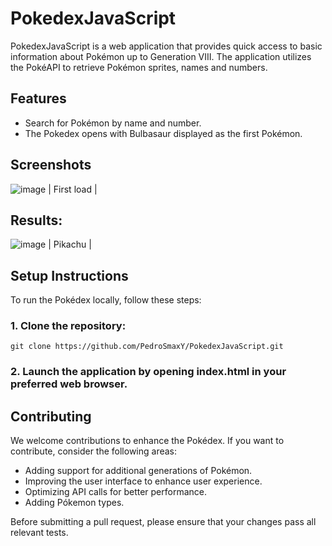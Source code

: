 # PokedexJavaScript

PokedexJavaScript is a web application that provides quick access to basic information about Pokémon up to Generation VIII. 
The application utilizes the PokéAPI to retrieve Pokémon sprites, names and numbers.

## Features

- Search for Pokémon by name and number.
- The Pokedex opens with Bulbasaur displayed as the first Pokémon.

## Screenshots


![image](https://github.com/PedroSmaxY/PokedexJavaScript/assets/127573080/d923fd0c-2b9c-4964-b504-8843750d961f) | First load |

## Results:


![image](https://github.com/PedroSmaxY/PokedexJavaScript/assets/127573080/992d1cfb-b817-4f9c-962e-e1e0fbe24158) | Pikachu |

## Setup Instructions
To run the Pokédex locally, follow these steps:
### 1. Clone the repository:
`git clone https://github.com/PedroSmaxY/PokedexJavaScript.git`

### 2. Launch the application by opening index.html in your preferred web browser.

## Contributing
We welcome contributions to enhance the Pokédex. If you want to contribute, consider the following areas:

- Adding support for additional generations of Pokémon.
- Improving the user interface to enhance user experience.
- Optimizing API calls for better performance.
- Adding Pókemon types.

Before submitting a pull request, please ensure that your changes pass all relevant tests.
